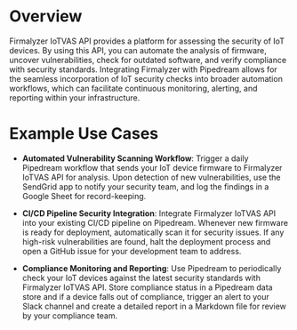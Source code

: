 # Overview

Firmalyzer IoTVAS API provides a platform for assessing the security of IoT devices. By using this API, you can automate the analysis of firmware, uncover vulnerabilities, check for outdated software, and verify compliance with security standards. Integrating Firmalyzer with Pipedream allows for the seamless incorporation of IoT security checks into broader automation workflows, which can facilitate continuous monitoring, alerting, and reporting within your infrastructure.

# Example Use Cases

- **Automated Vulnerability Scanning Workflow**: Trigger a daily Pipedream workflow that sends your IoT device firmware to Firmalyzer IoTVAS API for analysis. Upon detection of new vulnerabilities, use the SendGrid app to notify your security team, and log the findings in a Google Sheet for record-keeping.

- **CI/CD Pipeline Security Integration**: Integrate Firmalyzer IoTVAS API into your existing CI/CD pipeline on Pipedream. Whenever new firmware is ready for deployment, automatically scan it for security issues. If any high-risk vulnerabilities are found, halt the deployment process and open a GitHub issue for your development team to address.

- **Compliance Monitoring and Reporting**: Use Pipedream to periodically check your IoT devices against the latest security standards with Firmalyzer IoTVAS API. Store compliance status in a Pipedream data store and if a device falls out of compliance, trigger an alert to your Slack channel and create a detailed report in a Markdown file for review by your compliance team.
